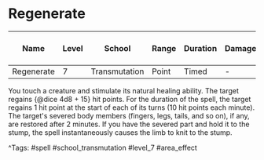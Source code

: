 # Regenerate

| Name | Level | School | Range | Duration | Damage | Save DC & Type |
|------|-------|--------|-------|----------|--------|----------------|
| Regenerate | 7 | Transmutation | Point | Timed | - | - |

You touch a creature and stimulate its natural healing ability. The target regains {@dice 4d8 + 15} hit points. For the duration of the spell, the target regains 1 hit point at the start of each of its turns (10 hit points each minute). The target's severed body members (fingers, legs, tails, and so on), if any, are restored after 2 minutes. If you have the severed part and hold it to the stump, the spell instantaneously causes the limb to knit to the stump.

^Tags: #spell #school_transmutation #level_7 #area_effect